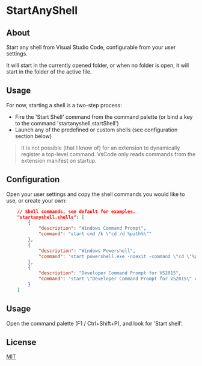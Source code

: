 # StartAnyShell

## About

Start any shell from Visual Studio Code, configurable from your user settings.

It will start in the currently opened folder, or when no folder is open, it will start in the folder of the active file. 
 
## Usage 

For now, starting a shell is a two-step process:

- Fire the 'Start Shell' command from the command palette (or bind a key to the command 'startanyshell.startShell')
- Launch any of the predefined or custom shells (see configuration section below)

> It is not possible (that I know of) for an extension to dynamically register a top-level command.
> VsCode only reads commands from the extension manifest on startup.

## Configuration

Open your user settings and copy the shell commands you would like to use, or create your own:

```json
	// Shell commands, see default for examples.
	"startanyshell.shells": [
		{
			"description": "Windows Command Prompt",
			"command": "start cmd /k \"cd /d %path%\""
		},
		{
			"description": "Windows Powershell",
			"command": "start powershell.exe -noexit -command \"cd \"%path%\"\""
		},
		{
			"description": "Developer Command Prompt for VS2015",
			"command": "start \"Developer Command Prompt for VS2015\" cmd /k \"cd /d %path% & \"C:\\Program Files (x86)\\Microsoft Visual Studio 14.0\\Common7\\Tools\\VsDevCmd.bat\"\""
		}
	]
```

## Usage 

Open the command palette (F1 / Ctrl+Shift+P), and look for 'Start shell'.

## License
[MIT](LICENSE)